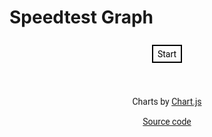 # Speedtest Graph

<meta charset="UTF-8" />

<style type="text/css">
#testWrapper{
    text-align:center;
    font-family:"Roboto",sans-serif;
}
#testArea {
    margin: 0;
    padding: 0;
    border: none;
    text-align: center;
}
#startBtn {
    display: inline-block;
    border: 0.15em solid #000000;
    padding: 0.3em 0.5em;
    margin: 0.6em;
    color: #000000;
    text-decoration: none;
}
#chart1Area,
#chart2Area {
    width: 100%;
    max-width: 30em;
    height: 10em;
    display: block;
    margin: 0 auto;
}
</style>

<script src="Chart.bundle.min.js"></script> <!--THIS LIBRARY SUCKS!-->

<script src="speedtest.js"></script>

<script type="text/javascript">
var g = null
function runTest() {
    var chart1ctx = document.getElementById('chart1Area').getContext('2d')
    var chart2ctx = document.getElementById('chart2Area').getContext('2d')
    var dlDataset = {
        label: 'Download',
        fill: false,
        lineTension: 0.1,
        backgroundColor: 'rgba(75,192,192,0.4)',
        borderColor: 'rgba(75,192,192,1)',
        borderCapStyle: 'butt',
        borderDash: [],
        borderDashOffset: 0.0,
        borderJoinStyle: 'miter',
        pointBorderColor: 'rgba(75,192,192,1)',
        pointBackgroundColor: '#fff',
        pointBorderWidth: 1,
        pointHoverRadius: 5,
        pointHoverBackgroundColor: 'rgba(75,192,192,1)',
        pointHoverBorderColor: 'rgba(220,220,220,1)',
        pointHoverBorderWidth: 2,
        pointRadius: 1,
        pointHitRadius: 10,
        data: [0],
        spanGaps: false
    }
    var ulDataset = {
        label: 'Upload',
        fill: false,
        lineTension: 0.1,
        backgroundColor: 'rgba(192,192,75,0.4)',
        borderColor: 'rgba(192,192,75,1)',
        borderCapStyle: 'butt',
        borderDash: [],
        borderDashOffset: 0.0,
        borderJoinStyle: 'miter',
        pointBorderColor: 'rgba(192,192,75,1)',
        pointBackgroundColor: '#fff',
        pointBorderWidth: 1,
        pointHoverRadius: 5,
        pointHoverBackgroundColor: 'rgba(192,192,75,1)',
        pointHoverBorderColor: 'rgba(220,220,220,1)',
        pointHoverBorderWidth: 2,
        pointRadius: 1,
        pointHitRadius: 10,
        data: [0],
        spanGaps: false
    }
    var pingDataset = {
        label: 'Ping',
        fill: false,
        lineTension: 0.1,
        backgroundColor: 'rgba(75,220,75,0.4)',
        borderColor: 'rgba(75,220,75,1)',
        borderCapStyle: 'butt',
        borderDash: [],
        borderDashOffset: 0.0,
        borderJoinStyle: 'miter',
        pointBorderColor: 'rgba(75,220,75,1)',
        pointBackgroundColor: '#fff',
        pointBorderWidth: 1,
        pointHoverRadius: 5,
        pointHoverBackgroundColor: 'rgba(75,220,75,1)',
        pointHoverBorderColor: 'rgba(220,220,220,1)',
        pointHoverBorderWidth: 2,
        pointRadius: 1,
        pointHitRadius: 10,
        data: [],
        spanGaps: false
    }
    var jitterDataset = {
        label: 'Jitter',
        fill: false,
        lineTension: 0.1,
        backgroundColor: 'rgba(220,75,75,0.4)',
        borderColor: 'rgba(220,75,75,1)',
        borderCapStyle: 'butt',
        borderDash: [],
        borderDashOffset: 0.0,
        borderJoinStyle: 'miter',
        pointBorderColor: 'rgba(220,75,75,1)',
        pointBackgroundColor: '#fff',
        pointBorderWidth: 1,
        pointHoverRadius: 5,
        pointHoverBackgroundColor: 'rgba(220,75,75,1)',
        pointHoverBorderColor: 'rgba(220,220,220,1)',
        pointHoverBorderWidth: 2,
        pointRadius: 1,
        pointHitRadius: 10,
        data: [],
        spanGaps: false
    }
    var chart1Options = {
        type: 'line',
        data: {
            datasets: [dlDataset, ulDataset]
        },
        options: {
            responsive: true,
            legend: {
                position: 'bottom'
            },
            scales: {
                xAxes: [{
                    display: true,
                    scaleLabel: {
                        display: false
                    },
                    ticks: {
                        beginAtZero: true
                    }
                }],
                yAxes: [{
                    display: true,
                    scaleLabel: 'Speed',
                    ticks: {
                        beginAtZero: true
                    }
                }]
            }
        }
    }
    var chart2Options = {
        type: 'line',
        data: {
            datasets: [pingDataset, jitterDataset]
        },
        options: {
            responsive: true,
            legend: {
                position: 'bottom'
            },
            scales: {
                xAxes: [{
                    display: true,
                    scaleLabel: {
                        display: false
                    },
                    ticks: {
                        beginAtZero: true
                    }
                }],
                yAxes: [{
                    display: true,
                    scaleLabel: 'Latency',
                    ticks: {
                        beginAtZero: true
                    }
                }]
            }
        }
    }
    var chart1 = new Chart(chart1ctx, chart1Options)
    var chart2 = new Chart(chart2ctx, chart2Options)
    document.getElementById('startBtn').style.display = 'none'
    document.getElementById('testArea').style.display = ''
    document.getElementById('abortBtn').style.display = ''
    g=new Speedtest();
    g.onupdate = function (data) {
        var status = data.testState
        if (status === 1 && Number(data.dlStatus) > 0) {
            for(var i=~~(20*Number(data.dlProgress));i<20;i++) chart1.data.datasets[0].data[i]=(Number(data.dlStatus))
            chart1.data.labels[chart1.data.datasets[0].data.length - 1] = ''
            chart1.update()
        }
        if (status === 3 && Number(data.ulStatus) > 0) {
            for(var i=~~(20*Number(data.ulProgress));i<20;i++) chart1.data.datasets[1].data[i]=(Number(data.ulStatus))
            chart1.data.labels[chart1.data.datasets[1].data.length - 1] = ''
            chart1.update()
        }
        if (status === 2 && Number(data.pingStatus) > 0) {
            chart2.data.datasets[0].data.push(Number(data.pingStatus))
            chart2.data.datasets[1].data.push(Number(data.jitterStatus))
            chart2.data.labels[chart2.data.datasets[0].data.length - 1] = ''
            chart2.data.labels[chart2.data.datasets[1].data.length - 1] = ''
            chart2.update()
        }
    }
    g.onend=function(aborted){
        document.getElementById('abortBtn').style.display = 'none'
        document.getElementById('startBtn').style.display = ''
        g = null
        if (aborted) {
            document.getElementById('testArea').style.display = 'none'
        }
    }
    g.start();
}
function abortTest() {
    if (g) g.abort();
}
</script>

<div id="testWrapper">
<div id="testArea" style="display:none">
    <h4>Throughput</h4>
    <canvas id="chart1Area"></canvas>
    <h4>Latency</h4>
    <canvas id="chart2Area"></canvas>
    <br/>
    <a href="javascript:abortTest()" id="abortBtn">Abort</a>
</div>

<a href="javascript:runTest()" id="startBtn">Start</a>

<br/><br/> Charts by <a href="http://www.chartjs.org/">Chart.js</a><br/><br/><a href="https://github.com/librespeed/speedtest">Source code</a>
</div>



